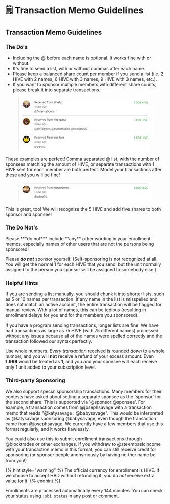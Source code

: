 # 🗒 Transaction Memo Guidelines

## Transaction Memo Guidelines

### The Do's

* Including the @ before each name is optional. It works fine with or without.
* It's fine to send a list, with or without commas after each name.
* Please keep a balanced share count per member if you send a list (i.e. 2 HIVE with 2 names, 6 HIVE with 3 names, 9 HIVE with 3 names, etc.).
* If you want to sponsor multiple members with different share counts, please break it into separate transactions.

&#x20;

<figure><img src="../.gitbook/assets/image.png" alt=""><figcaption></figcaption></figure>

These examples are perfect! Comma separated @ list, with the number of sponsees matching the amount of HIVE, or separate transactions with 1 HIVE sent for each member are both perfect. Model your transactions after these and you will be fine!

&#x20;

<figure><img src="../.gitbook/assets/image (1).png" alt=""><figcaption></figcaption></figure>

This is great, too! We will recognize the 5 HIVE and add five shares to both sponsor and sponsee!

### The Do Not's

Please \*\*\*do not\*\*\* include \*\*any\*\* other wording in your enrollment memos, especially names of other users that are not the persons being sponsored!

Please _**do not**_ sponsor yourself. (Self-sponsoring is not recognized at all. You will get the normal 1 for each HIVE that you send, but the unit normally assigned to the person you sponsor will be assigned to somebody else.)

### Helpful Hints

If you are sending a list manually, you should chunk it into shorter lists, such as 5 or 10 names per transaction. If any name in the list is misspelled and does not match an active account, the entire transaction will be flagged for manual review. With a lot of names, this can be tedious (resulting in enrollment delays for you and for the members you sponsored).

If you have a program sending transactions, longer lists are fine. We have had transactions as large as 75 HIVE (with 75 different names) processed without any issues because all of the names were spelled correctly and the transaction followed our syntax perfectly.

Use whole numbers. _Every transaction_ received is rounded _down_ to a whole number, and you will **not** receive a refund of your excess amount. Even **1.999** would be treated as **1**, and you and your sponsee will each receive only 1 unit added to your subscription level.

### Third-party Sponsoring

We also support special sponsorship transactions. Many members for their contests have asked about setting a separate sponsee as the 'sponsor' for the second share. This is supported via '@sponsor:@sponsee'. For example, a transaction comes from @josephsavage with a transaction memo that reads "@katysavage : @babysavage". This would be interpreted as @katysavage sponsoring @babysavage, even though the transaction came from @josephsavage. We currently have a few members that use this format regularly, and it works flawlessly.

You could also use this to submit enrollment transactions through @blocktrades or other exchanges. If you withdraw to @steembasicincome with your transaction memo in this format, you can still receive credit for sponsoring (or sponsor people anonymously by having neither name be from you!)

{% hint style="warning" %}
The official currency for enrollment is HIVE. If we choose to accept HBD without refunding it, you do _not_ receive extra value for it.
{% endhint %}

Enrollments are processed automatically every 144 minutes. You can check your status using `!sbi status` in any post or comment.
